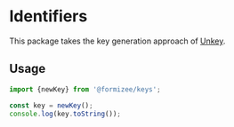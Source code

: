 # Identifiers

This package takes the key generation approach of [Unkey](https://www.unkey.com).

## Usage

```typescript
import {newKey} from '@formizee/keys';

const key = newKey();
console.log(key.toString());

```
